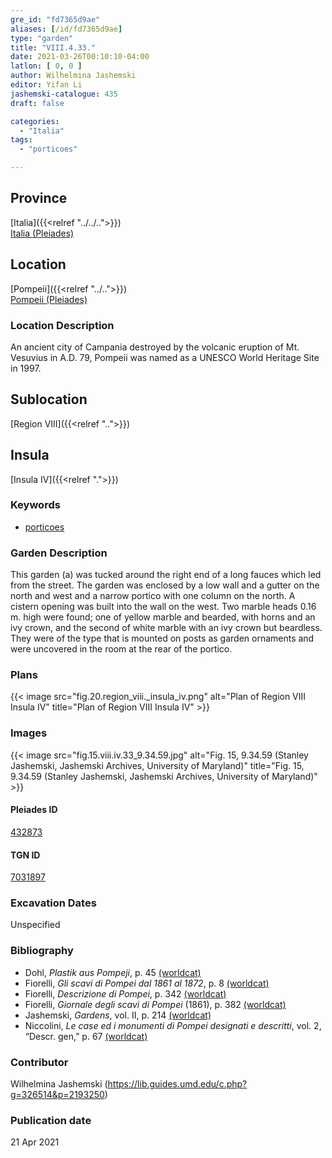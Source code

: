 ```yaml
---
gre_id: "fd7365d9ae"
aliases: [/id/fd7365d9ae]
type: "garden"
title: "VIII.4.33."
date: 2021-03-26T00:10:10-04:00
latlon: [ 0, 0 ]
author: Wilhelmina Jashemski
editor: Yifan Li
jashemski-catalogue: 435
draft: false

categories:
  - "Italia"
tags:
  - "porticoes"

---
```


## Province
[Italia]({{<relref "../../..">}}) \
[Italia (Pleiades)](https://pleiades.stoa.org/places/1052)

## Location
[Pompeii]({{<relref "../..">}}) \
[Pompeii (Pleiades)](https://pleiades.stoa.org/places/433032)

### Location Description
An ancient city of Campania destroyed by the volcanic eruption of Mt. Vesuvius in A.D. 79, Pompeii was named as a UNESCO World Heritage Site in 1997.

## Sublocation
[Region VIII]({{<relref "..">}})

## Insula
[Insula IV]({{<relref ".">}})

### Keywords
 - [porticoes](http://vocab.getty.edu/page/aat/300004145)

### Garden Description
This garden (a) was tucked around the right end of a long fauces which led from the street. The garden was enclosed by a low wall and a gutter on the north and west and a narrow portico with one column on the north. A cistern opening was built into the wall on the west. Two marble heads 0.16 m. high were found; one of yellow marble and bearded, with horns and an ivy crown, and the second of white marble with an ivy crown but beardless. They were of the type that is mounted on posts as garden ornaments and were uncovered in the room at the rear of the portico.

### Plans
{{< image src="fig.20.region_viii._insula_iv.png" alt="Plan of Region VIII Insula IV" title="Plan of Region VIII Insula IV" >}}

### Images
{{< image src="fig.15.viii.iv.33_9.34.59.jpg" alt="Fig. 15, 9.34.59 (Stanley Jashemski, Jashemski Archives, University of Maryland)" title="Fig. 15, 9.34.59 (Stanley Jashemski, Jashemski Archives, University of Maryland)" >}}

#### Pleiades ID
[432873](https://pleiades.stoa.org/places/538911200)

#### TGN ID
[7031897](http://vocab.getty.edu/page/tgn/2053030)

###  Excavation Dates
Unspecified

### Bibliography
* Dohl, *Plastik aus Pompeji*, p. 45 [(worldcat)](http://www.worldcat.org/oclc/52662796)
* Fiorelli, *Gli scavi di Pompei dal 1861 al 1872*, p. 8 [(worldcat)](http://www.worldcat.org/oclc/65043382)
* Fiorelli, *Descrizione di Pompei*, p. 342 [(worldcat)](http://www.worldcat.org/oclc/252039996)
* Fiorelli, *Giornale degli scavi di Pompei* (1861), p. 382 [(worldcat)](http://www.worldcat.org/oclc/962518899)
* Jashemski, *Gardens*, vol. II, p. 214 [(worldcat)](http://www.worldcat.org/oclc/1113367431)
* Niccolini, *Le case ed i monumenti di Pompei designati e descritti*, vol. 2, “Descr. gen,” p. 67 [(worldcat)](http://www.worldcat.org/oclc/906755593)


### Contributor
Wilhelmina Jashemski (https://lib.guides.umd.edu/c.php?g=326514&p=2193250)

### Publication date

21 Apr 2021
